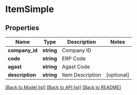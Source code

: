 # ItemSimple

## Properties
Name | Type | Description | Notes
------------ | ------------- | ------------- | -------------
**company_id** | **string** | Company ID | 
**code** | **string** | ERP Code | 
**agast** | **string** | Agast Code | 
**description** | **string** | Item Description | [optional] 

[[Back to Model list]](../README.md#documentation-for-models) [[Back to API list]](../README.md#documentation-for-api-endpoints) [[Back to README]](../README.md)


